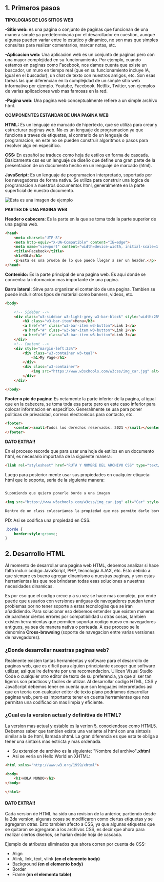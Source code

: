 ## 1. Primeros pasos

**TIPOLOGIAS DE LOS SITIOS WEB**

**-Sitio web:** es una pagina o conjunto de paginas que funcionan de una manera simple ya predeterminada por el
 desarollador en cuestion, aunque algunas pueden variar entre lo estatico y dinamico, no son mas que simples 
 consultas para realizar comentarios, marcar notas, etc.

**-Aplicacion web:** Una aplicacion web es un conjunto de paginas pero con una mayor complejidad en su     funcionamiento.
 Por ejemplo, cuando estamos en paginas como Facebook, nos damos cuenta que existe un buscador, un muro en tiempo real (que en su funcionamiento incluye IA, igual en el buscador), un chat de texto con nuestros amigos, etc. Son esas tareas las que diferencian en la complejidad de un simple sitio web informativo por ejemplo. Youtube, Facebook,
 Netflix, Twitter, son ejemplos de varias aplicaciones web mas famosas en la red.

**-Pagina web:** Una pagina web conceptualmente refiere a un simple archivo html.

**COMPONENTES ESTANDAR DE UNA PAGINA WEB**

**HTML:** Es un lenguaje de marcado de hipertexto, que se utiliza para crear y estructurar paginas web. No es un lenguaje de programacion ya que funciona a traves de etiquetas, al contrario de un lenguaje de programacion, en este no se pueden construir algoritmos o pasos para resolver algo en especifico.

**CSS:** En español se traduce como hoja de estilos en forma de cascada. Basicamente css es un lenguaje de diseño que define una gran parte de la presentacion de un documento hecho en un lenguaje de marcado (html).

**JavaScript:** Es un lenguaje de programacion interpretado, soportado por los navegadores de forma nativa. Se utiliza para construir una logica de programacion a nuestros documentos html, generalmente en la parte superficial de nuestro documento.

![Esta es una imagen de ejemplo](https://p92.com/binaries/content/gallery/p92website/technologies/htmlcssjs-overview.png)

**PARTES DE UNA PAGINA WEB**

**Header o cabecera:** Es la parte en la que se toma toda la parte superior de una pagina web.

``` html
<head>
    <meta charset="UTF-8">
    <meta http-equiv="X-UA-Compatible" content="IE=edge">
    <meta name="viewport" content="width=device-width, initial-scale=1.0">
    <title>Facebook</title>
    <h1>HOLA</h1>
    <p>Esta es una prueba de lo que puede llegar a ser un header.</p>
</head>
```

**Contenido:** Es la parte principal de una pagina web. Es aqui donde se concentra la informacion mas importante de una pagina.

**Barra lateral:** Sirve para organizar el contenido de una pagina. Tambien se puede incluir otros tipos de material como banners, videos, etc.

``` html
<body>

    <!-- Sidebar -->
    <div class="w3-sidebar w3-light-grey w3-bar-block" style="width:25%">
        <h3 class="w3-bar-item">Menu</h3>
        <a href="#" class="w3-bar-item w3-button">Link 1</a>
        <a href="#" class="w3-bar-item w3-button">Link 2</a>
        <a href="#" class="w3-bar-item w3-button">Link 3</a>
    </div>
    <!-- Content -->
    <div style="margin-left:25%">
        <div class="w3-container w3-teal">
            <h1>My Page</h1>
        </div>
        <div class="w3-container">
            <img src="https://www.w3schools.com/w3css/img_car.jpg" alt="Car" style="width:50%" class="borde">
        </div>
    </div>

</body>
```
**Footer o pie de pagina:** Es netamente la parte inferior de la pagina, al igual que en la cabecera, se toma toda esa parte pero en este caso inferior para colocar informacion en especifico. Generalmente se usa para poner politicas de privacidad, correos electronicos para contacto, etc.

``` html
<footer>
    <center><small>Todos los derechos reservados. 2021 </small></center>
</footer>
``` 
**DATO EXTRA!!**

En el proceso recorde que para usar una hoja de estilos en un documento html, es necesario importarla de la siguiente manera:

``` html
<link rel="stylesheet" href="RUTA Y NOMBRE DEL ARCHIVO CSS" type="text/css">
```

Luego para posterior mente usar sus propiedades en cualquier etiqueta html que lo soporte, seria de la siguiente manera:

``` html

Suponiendo que quiero ponerle borde a una imagen

<img src="https://www.w3schools.com/w3css/img_car.jpg" alt="Car" style="width:50%" class="borde">

Dentro de un class colocariamos la propiedad que nos permite darle borde a una imagen.


```
PD: Asi se codifica una propiedad en CSS.

``` css
.borde {
    border-style:groove;
}
```
## 2. Desarrollo HTML

Al momento de desarrollar una pagina web HTML, debemos analizar si hace falta incluir codigo JavaScript, PHP, tecnologia AJAX, etc. Esto debido a que siempre es bueno agregar dinamismo a nuestras paginas, y son estas herramientas las que nos brindaran todas esas soluciones a nuestras necesidades dinamicas.

Es por eso que el codigo crece y a su vez se hace mas complejo, por ende puede que usuarios con versiones antiguas de navegadores puedan tener problemas por no tener soporte a estas tecnologias que se iran añadidiendo. Para solucionar eso debemos entender que existen maneras de parchear ciertos errores por compatibilidad u otras cosas, tambien existen herramientas que permiten soportar codigo nuevo en navegadores antiguos, ya sea de manera nativa o porteada. A ese proceso se le denomina **Cross-browsing** (soporte de navegacion entre varias versiones de navegadores).

### ¿Donde desarrollar nuestras paginas web?
Realmente existen tantas herramientas y software para el desarrollo de paginas web, que es dificil para alguien principiante escoger que software utilizar, asi que ire defrente por una recomendacion. Uilicen Visual Studio Code o cualquier otro editor de texto de su preferencia, ya que al ser tan ligeros son practicos y faciles de utlizar. Al desarrollar codigo HTML, CSS y JavaScript debemos tener en cuenta que son lenguajes interpretados asi que en teoria con cualquier editor de texto plano podriamos desarrollar paginas web, pero es importante tener en cuenta herramientas que nos permitan una codificacion mas limpia y eficiente.

### ¿Cual es la version actual y definitiva de HTML?
La version mas actual y estable es la verion 5, conociendose como HTML5. 
Debemos saber que tambien existe una variante al html con una sintaxis similar a la de html, llamada xhtml. La gran diferencia es que esta te obliga a tener una sintaxis mas estricta y mas ordenada.

- Su extension de archivo es la siguiente: "Nombre del archivo"**.xhtml**
- Asi se veria un Hello World en XHTML:

``` html
<html xmlns="http://www.w3.org/1999/xhtml">

<body>
    <h1>HOLA MUNDO</h1>
</body>

</html>
```
#### **DATO EXTRA!!**
Cada version de HTML ha sido una revision de la anterior, partiendo desde la 2da version, algunas cosas se modificaron como ciertas etiquetas y se agregaron otras. Esto tambien afecto a CSS, ya que algunas etiquetas que se quitaron se agregaron a los archivos CSS, es decir que ahora para realizar ciertos diseños, se harian desde hoja de cascada.

Ejemplo de atributos eliminados que ahora corren por cuenta de CSS:
- Align
- Alink, link, text, vlink **(en el elemento body)**
- Background **(en el elemento body)**
- Border
- Frame **(en el elemento table)**
